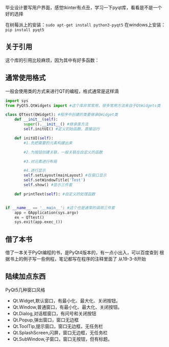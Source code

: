 毕业设计要写用户界面，感觉tkinter有点丑，学习一下pyqt库，看看是不是一个好的选择

在树莓派上的安装：`sudo apt-get install python3-pyqt5`
在windows上安装：`pip install pyqt5`

## 关于引用
这个库的引用比较麻烦，因为其中有好多函数：

## 通常使用格式
一般会使用类的方式来进行QT的编程，格式通常是这样滴
```python
import sys
from PyQt5.QtWidgets import #这个库非常常用，很多常用方法来自于QtWidgets类

class QTtest(QWidget): #程序中创建的类要继承QWidget类
    def __init__(self):
        super().__init__() #继承类方法
        self.initUI() #定义初始函数，直接运行

    def initUI(self):
        #1.先把需要的元素构建出来

        #2.为按钮创建关联，一般关联在自定义的函数

        #3.对元素进行布局

        #4.进行显示
        self.setLayout(mainLayout) #在窗口显示
        self.setWindowTitle('Test')
        self.show() #显示三件套

    def printText(self): #自定义的处理函数


if __name__ == '__main__': #这个也是通常的调用三件套
    app = QApplication(sys.argv)
    ex = QTtest()
    sys.exit(app.exec_())

```

## 借了本书
借了一本关于PyQt编程的书，是PyQt4版本的，有一点小出入，可以百度查到
根据书上的例子写一些例程，笔记都写在程序的注释里面了
从19-3-8开始

## 陆续加点东西

PyQt5几种窗口风格
- Qt.Widget,默认窗口，有最小化、最大化、关闭按钮。
- Qt.Window,普通窗口，有最小化、最大化、关闭按钮。
- Qt.Dialog,对话框窗口，有问号和关闭按钮
- Qt.Popup,弹出窗口，窗口无边框
- Qt.ToolTip,提示窗口，窗口无边框，无任务栏
- Qt.SplashScreen,闪屏，窗口无边框，无任务栏
- Qt.SubWindow,子窗口，窗口无按钮，但有标题。
